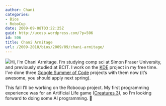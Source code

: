 ```yaml
---
author: Chani
categories:
- Bios
- RoboCup
date: 2009-09-08T03:22:25Z
guid: http://ucosp.wordpress.com/?p=506
id: 506
title: Chani Armitage
url: /2009-2010/bios/2009/09/chani-armitage/
---
```


![](http://chani.ccdevnet.org/photos/IMG_0020-small.JPG)Hi, I&#8217;m Chani Armitage. I&#8217;m studying comp sci at Simon Fraser University, and previously studied at BCIT. I work on the [KDE](http://www.kde.org) project in my free time. I&#8217;ve done three [Google Summer of Code](http://code.google.com/soc/) projects with them now (it&#8217;s awesome, you should apply next spring).

This fall I&#8217;ll be working on the Robocup project. My first programming experience was for an Artificial Life game ([Creatures 3](http://creatures.wikia.com/wiki/Creatures_3)), so I&#8217;m looking forward to doing some AI programming. 🙂